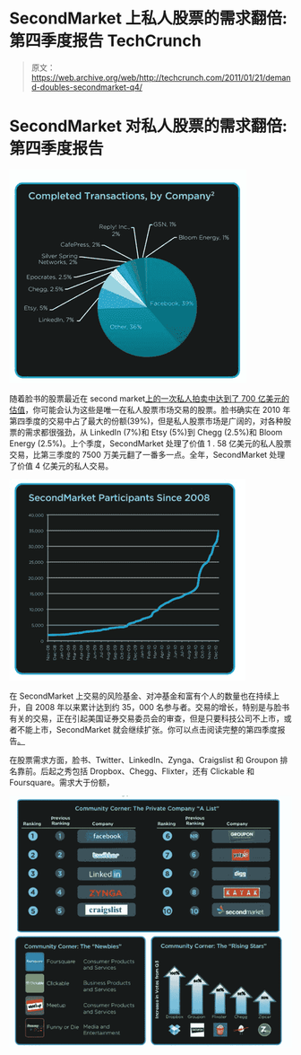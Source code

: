# SecondMarket 上私人股票的需求翻倍:第四季度报告 TechCrunch

> 原文：<https://web.archive.org/web/http://techcrunch.com/2011/01/21/demand-doubles-secondmarket-q4/>

# SecondMarket 对私人股票的需求翻倍:第四季度报告

![](img/e05f317f59afb361287e8d72f4033c56.png)

随着脸书的股票最近在 second market[上的一次私人拍卖中达到了 700 亿美元的估值](https://web.archive.org/web/20230202233000/http://www.secondmarket.com/)，你可能会认为这些是唯一在私人股票市场交易的股票。脸书确实在 2010 年第四季度的交易中占了最大的份额(39%)，但是私人股票市场是广阔的，对各种股票的需求都很强劲，从 LinkedIn (7%)和 Etsy (5%)到 Chegg (2.5%)和 Bloom Energy (2.5%)。上个季度，SecondMarket 处理了价值 1 . 58 亿美元的私人股票交易，比第三季度的 7500 万美元翻了一番多一点。全年，SecondMarket 处理了价值 4 亿美元的私人交易。

![](img/42fdc0a101d0c64c7956f3b6cb1533f4.png)

在 SecondMarket 上交易的风险基金、对冲基金和富有个人的数量也在持续上升，自 2008 年以来累计达到约 35，000 名参与者。交易的增长，特别是与脸书有关的交易，正在引起美国证券交易委员会的审查，但是只要科技公司不上市，或者不能上市，SecondMarket 就会继续扩张。你可以点击阅读完整的第四季度报告[。](https://web.archive.org/web/20230202233000/http://www.secondmarket.com/pdf/documents/secondmarket-q4-2010-pcm-report.pdf)

在股票需求方面，脸书、Twitter、LinkedIn、Zynga、Craigslist 和 Groupon 排名靠前。后起之秀包括 Dropbox、Chegg、Flixter，还有 Clickable 和 Foursquare。需求大于份额，

![](img/a32cb15f4824261bf5449def386bc858.png)